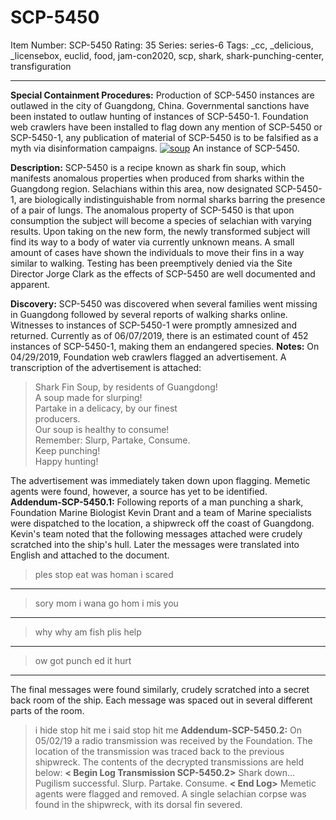 # SCP-5450
Item Number: SCP-5450
Rating: 35
Series: series-6
Tags: _cc, _delicious, _licensebox, euclid, food, jam-con2020, scp, shark, shark-punching-center, transfiguration

---

  
**Special Containment Procedures:** Production of SCP-5450 instances are outlawed in the city of Guangdong, China. Governmental sanctions have been instated to outlaw hunting of instances of SCP-5450-1. Foundation web crawlers have been installed to flag down any mention of SCP-5450 or SCP-5450-1, any publication of material of SCP-5450 is to be falsified as a myth via disinformation campaigns.
[![soup](https://scp-wiki.wdfiles.com/local--resized-images/scp-5450/soup/medium.jpg)](https://scp-wiki.wdfiles.com/local--files/scp-5450/soup)
An instance of SCP-5450.
  
**Description:** SCP-5450 is a recipe known as shark fin soup, which manifests anomalous properties when produced from sharks within the Guangdong region. Selachians within this area, now designated SCP-5450-1, are biologically indistinguishable from normal sharks barring the presence of a pair of lungs. The anomalous property of SCP-5450 is that upon consumption the subject will become a species of selachian with varying results. Upon taking on the new form, the newly transformed subject will find its way to a body of water via currently unknown means. A small amount of cases have shown the individuals to move their fins in a way similar to walking. Testing has been preemptively denied via the Site Director Jorge Clark as the effects of SCP-5450 are well documented and apparent.  
  
**Discovery:** SCP-5450 was discovered when several families went missing in Guangdong followed by several reports of walking sharks online. Witnesses to instances of SCP-5450-1 were promptly amnesized and returned. Currently as of 06/07/2019, there is an estimated count of 452 instances of SCP-5450-1, making them an endangered species.
**Notes:** On 04/29/2019, Foundation web crawlers flagged an advertisement. A transcription of the advertisement is attached:  

> Shark Fin Soup, by residents of Guangdong!  
>  A soup made for slurping!  
>  Partake in a delicacy, by our finest  
>  producers.  
>  Our soup is healthy to consume!  
>  Remember: Slurp, Partake, Consume.  
>  Keep punching!  
>  Happy hunting!
  
The advertisement was immediately taken down upon flagging. Memetic agents were found, however, a source has yet to be identified.  
**Addendum-SCP-5450.1:** Following reports of a man punching a shark, Foundation Marine Biologist Kevin Drant and a team of Marine specialists were dispatched to the location, a shipwreck off the coast of Guangdong. Kevin's team noted that the following messages attached were crudely scratched into the ship's hull. Later the messages were translated into English and attached to the document. 
> ples stop eat
> was homan
> i scared
* * *
> sory mom
> i wana go hom
> i mis you
* * *
> why
> why am fish
> plis help
* * *
> ow
> got punch ed
> it hurt  
>    
> 
* * *
The final messages were found similarly, crudely scratched into a secret back room of the ship. Each message was spaced out in several different parts of the room.
> i hide
> stop hit me
> i said stop hit me
**Addendum-SCP-5450.2:** On 05/02/19 a radio transmission was received by the Foundation. The location of the transmission was traced back to the previous shipwreck. The contents of the decrypted transmissions are held below:
> **< Begin Log Transmission SCP-5450.2>**
> Shark down… Pugilism successful.
> Slurp. Partake. Consume.
> **< End Log>**
Memetic agents were flagged and removed. A single selachian corpse was found in the shipwreck, with its dorsal fin severed.